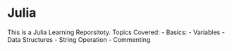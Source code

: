 # Julia
This is a Julia Learning Reporsitoty.
Topics Covered:
    - Basics:
        - Variables
        - Data Structures
        - String Operation
        - Commenting

